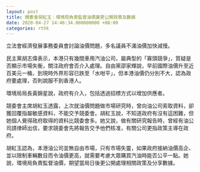 ```yaml
---
layout: post
title: 競委會胡紅玉：環境局負責監督油價冀更公開政策及數據
date: 2020-04-27 14:46:34.000000000 +08:00
categories: rthk
---
```


立法會經濟發展事務委員會討論油價問題，多名議員不滿油價加快減慢。

民主黨胡志偉表示，本港只有幾間車用汽油公司，屬典型的「寡頭競爭」，質疑是否顯示市場失衡，關注政府會否介入處理。自由黨邵家輝說，早前國際油價升至近百美元一桶，到現時外界形容已跌至「水咁平」，但本港油價仍分別不大，認為政府要處理，否則說服不到香港人。

環境局局長黃錦星說，政府有介入，包括透過招標方式以增加供應者。

競委會主席胡紅玉透露，上次就油價問題做市場研究時，曾向油公司索取資料，卻獲回覆指屬敏感資料，不能交予競委會。胡紅玉說，不知道政府有沒有這困難，但她個人覺得政府取得的資料比競委會多。她又說，做有關研究報告時，曾經有油公司請律師出信，要求競委會先將報告交予他們核准，有關公司更指政策主導在政府。

胡紅玉認為，本港油公司並無自由市場，只有市場失靈，如果政府接納油價高企、並以限制車輛數目而令油價更高，就需要考慮大眾購買汽油時能否公平一點。她說，環境局負責監督油價，期望當局日後更公開處理相關政策及分享數據。
